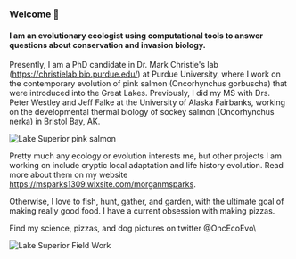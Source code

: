 ### Welcome 👋

#### I am an evolutionary ecologist using computational tools to answer questions about conservation and invasion biology.

Presently, I am a PhD candidate in Dr. Mark Christie's lab (https://christielab.bio.purdue.edu/) at Purdue University, where I work on the contemporary evolution of pink salmon (Oncorhynchus gorbuscha) that were introduced into the Great Lakes. Previously, I did my MS with Drs. Peter Westley and Jeff Falke at the University of Alaska Fairbanks, working on the developmental thermal biology of sockey salmon (Oncorhynchus nerka) in Bristol Bay, AK. 

![Lake Superior pink salmon](https://github.com/morgan-sparks/morgan-sparks/blob/main/Photo%20Sep%2025%2C%2012%2014%2013%20PM.jpg)

Pretty much any ecology or evolution interests me, but other projects I am working on include cryptic local adaptation and life history evolution. Read more about them on my website https://msparks1309.wixsite.com/morganmsparks.

Otherwise, I love to fish, hunt, gather, and garden, with the ultimate goal of making really good food. I have a current obsession with making pizzas.

Find my science, pizzas, and dog pictures on twitter @OncEcoEvo\


![Lake Superior Field Work](https://github.com/morgan-sparks/morgan-sparks/blob/main/Photo%20Sep%2017%2C%2011%2051%2045%20AM.jpg)

